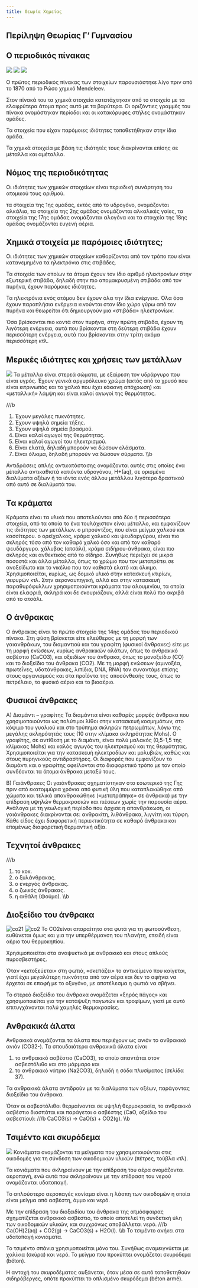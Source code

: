 ```yaml
---
title: Θεωρία Χημείας
---
```


<link rel=stylesheet type=text/css href='xblog.css'><meta http-equiv='Content-Type' content='text/html; charset=UTF-8'>

## Περίληψη Θεωρίας Γ’ Γυμνασίου

## O περιοδικός πίνακας

![](../images/periodikos.jpg)
![](../images/periodikos2.jpg)
![](../images/periodikos3.jpg)

Ο πρώτος περιοδικός πίνακας των στοιχείων παρουσιάστηκε λίγο πριν από το 1870 από το Ρώσο χημικό Mendeleev.

Στον πίνακά του τα χημικά στοιχεία κατατάχτηκαν από το στοιχείο με τα ελαφρύτερα άτομα προς αυτό με τα βαρύτερα. Οι οριζόντιες γραμμές του πίνακα ονομάστηκαν περίοδοι και οι κατακόρυφες στήλες ονομάστηκαν ομάδες.

Τα στοιχεία που είχαν παρόμοιες ιδιότητες τοποθετήθηκαν στην ίδια ομάδα.

Τα χημικά στοιχεία με βάση τις ιδιότητές τους διακρίνονται επίσης σε μέταλλα και αμέταλλα.

## Νόμος της περιοδικότητας

Οι ιδιότητες των χημικών στοιχείων είναι περιοδική συνάρτηση του ατομικού τους αριθμού.

τα στοιχεία της 1ης ομάδας, εκτός από το υδρογόνο, ονομάζονται αλκάλια,
τα στοιχεία της 2ης ομάδας ονομάζονται αλκαλικές γαίες,
τα στοιχεία της 17ης ομάδας ονομάζονται αλογόνα και
τα στοιχεία της 18ης ομάδας ονομάζονται ευγενή αέρια.

## Χημικά στοιχεία με παρόμοιες ιδιότητες;

Οι ιδιότητες των χημικών στοιχείων καθορίζονται από τον τρόπο που είναι κατανεμημένα τα ηλεκτρόνια στις στιβάδες.

Τα στοιχεία των οποίων τα άτομα έχουν τον ίδιο αριθμό ηλεκτρονίων στην εξωτερική στιβάδα, δηλαδή στην πιο απομακρυσμένη στιβάδα από τον πυρήνα, έχουν παρόμοιες ιδιότητες.

Τα ηλεκτρόνια ενός ατόμου δεν έχουν όλα την ίδια ενέργεια. Όλα όσα έχουν παραπλήσια ενέργεια κινούνται στον ίδιο χώρο γύρω από τον πυρήνα και θεωρείται ότι δημιουργούν μια «στιβάδα» ηλεκτρονίων.

Όσα βρίσκονται πιο κοντά στον πυρήνα, στην πρώτη στιβάδα, έχουν τη λιγότερη ενέργεια, αυτά που βρίσκονται στη δεύτερη στιβάδα έχουν περισσότερη ενέργεια, αυτά που βρίσκονται στην τρίτη ακόμα περισσότερη κτλ.

## Μερικές ιδιότητες και χρήσεις των μετάλλων
![](http://www.chaparraltech.net/images/sintered_metals_image.jpg)
Τα μέταλλα είναι στερεά σώματα, με εξαίρεση τον υδράργυρο που είναι υγρός. Έχουν γενικά αργυρόλευκο χρώμα (εκτός από το χρυσό που είναι κιτρινωπός και το χαλκό που έχει κόκκινη απόχρωση) και «μεταλλική» λάμψη και είναι καλοί αγωγοί της θερμότητας.

///b
1) Έχουν μεγάλες πυκνότητες.
2) Έχουν υψηλά σημεία τήξης.
3) Έχουν υψηλά σημεία βρασμού.
4) Είναι καλοί αγωγοί της θερμότητας.
5) Είναι καλοί αγωγοί του ηλεκτρισμού.
6) Είναι ελατά, δηλαδή μπορούν να δώσουν ελάσματα.
7) Είναι όλκιμα, δηλαδή μπορούν να δώσουν σύρματα.
\\\b

Αντιδράσεις απλής αντικατάστασης ονομάζονται αυτές στις οποίες ένα μέταλλο αντικαθιστά κατιόντα υδρογόνου, Η+(aq), σε ορισμένα διαλύματα οξέων ή τα ιόντα ενός άλλου μετάλλου λιγότερο δραστικού από αυτό σε διαλύματά του.





## Τα κράματα
Κράματα είναι τα υλικά που αποτελούνται από δύο ή περισσότερα στοιχεία, από τα οποία το ένα τουλάχιστον είναι μέταλλο, και εμφανίζουν τις ιδιότητες των μετάλλων.
ο μπρούντζος, που είναι μείγμα χαλκού και κασσίτερου.
ο ορείχαλκος, κράμα χαλκού και ψευδαργύρου, είναι πιο σκληρός τόσο από τον καθαρό χαλκό όσο και από τον καθαρό ψευδάργυρο.
χάλυβας (ατσάλι), κράμα σιδήρου-άνθρακα, είναι πιο σκληρός και ανθεκτικός από το σίδηρο. Συνήθως περιέχει σε μικρά ποσοστά και άλλα μέταλλα, όπως το χρώμιο που τον μετατρέπει σε ανοξείδωτο και το νικέλιο που τον καθιστά ελατό και όλκιμο. Χρησιμοποιείται, κυρίως, ως δομικό υλικό στην κατασκευή κτιρίων, γεφυρών κτλ. Στην αεροναυπηγική, αλλά και στην κατασκευή παραθυρόφυλλων χρησιμοποιούνται κράματα του αλουμινίου, τα οποία είναι ελαφριά, σκληρά και δε σκουριάζουν, αλλά είναι πολύ πιο ακριβά από το ατσάλι.

## O άνθρακας
Ο άνθρακας είναι το πρώτο στοιχείο της 14ης ομάδας του περιοδικού πίνακα. Στη φύση βρίσκεται είτε ελεύθερος με τη μορφή των γαιανθράκων, του διαμαντιού και του γραφίτη (φυσικοί άνθρακες) είτε με τη μορφή ενώσεων, κυρίως ανθρακικών αλάτων, όπως το ανθρακικό ασβέστιο (CaCO3), και οξειδίων του άνθρακα, όπως το μονοξείδιο (CO) και το διοξείδιο του άνθρακα (CO2). Με τη μορφή ενώσεων (αμινοξέα, πρωτεΐνες, υδατάνθρακες, λιπίδια, DNA, RNA) τον συναντάμε επίσης στους οργανισμούς και στα προϊόντα της αποσύνθεσής τους, όπως το πετρέλαιο, το φυσικό αέριο και το βιοαέριο.

## Φυσικοί άνθρακες

Α) Διαμάντι – γραφίτης
Τα διαμάντια είναι καθαρές μορφές άνθρακα που χρησιμοποιούνται ως πολύτιμοι λίθοι στην κατασκευή κοσμημάτων, στο κόψιμο του γυαλιού και στο τρύπημα σκληρών πετρωμάτων, λόγω της μεγάλης σκληρότητάς τους (10 στην κλίμακα σκληρότητας Mohs).
Ο γραφίτης, σε αντίθεση με το διαμάντι, είναι πολύ μαλακός (0,5-1,5 της κλίμακας Mohs) και καλός αγωγός του ηλεκτρισμού και της θερμότητας. Χρησιμοποιείται για την κατασκευή ηλεκτροδίων και μολυβιών, καθώς και στους πυρηνικούς αντιδραστήρες.
Οι διαφορές που εμφανίζουν το διαμάντι και ο γραφίτης οφείλονται στο διαφορετικό τρόπο με τον οποίο συνδέονται τα άτομα άνθρακα μεταξύ τους.

Β) Γαιάνθρακες
Οι γαιάνθρακες σχηματίστηκαν στο εσωτερικό της Γης πριν από εκατομμύρια χρόνια από φυτική ύλη που καταπλακώθηκε από χώματα και τελικά απανθρακώθηκε («μετατράπηκε» σε άνθρακα) με την επίδραση υψηλών θερμοκρασιών και πιέσεων χωρίς την παρουσία αέρα. Ανάλογα με τη γεωλογική περίοδο που άρχισε η απανθράκωση, οι γαιάνθρακες διακρίνονται σε: ανθρακίτη, λιθάνθρακα, λιγνίτη και τύρφη. Κάθε είδος έχει διαφορετική περιεκτικότητα σε καθαρό άνθρακα και επομένως διαφορετική θερμαντική αξία.

## Τεχνητοί άνθρακες
///b
1)	το κοκ.
2)	ο ξυλάνθρακας.
3)	ο ενεργός άνθρακας.
4)	ο ζωικός άνθρακας.
5)	η αιθάλη (Φούμο).
\\\b
## Διοξείδιο του άνθρακα

![co21](../images/co21.png)
![co2](../images/co2.png)
Το CO2είναι απαραίτητο στα φυτά για τη φωτοσύνθεση, ευθύνεται όμως και για την υπερθέρμανση του πλανήτη, επειδή είναι αέριο του θερμοκηπίου.

Χρησιμοποιείται στα αναψυκτικά με ανθρακικό και στους απλούς πυροσβεστήρες.

Όταν «εκτοξεύεται» στη φωτιά, «σκεπάζει» το αντικείμενο που καίγεται, γιατί έχει μεγαλύτερη πυκνότητα από τον αέρα και δεν το αφήνει να έρχεται σε επαφή με το οξυγόνο, με αποτέλεσμα η φωτιά να σβήνει.

Το στερεό διοξείδιο του άνθρακα ονομάζεται «ξηρός πάγος» και χρησιμοποιείται για την κατάψυξη παγωτών και τροφίμων, γιατί με αυτό επιτυγχάνονται πολύ χαμηλές θερμοκρασίες.

## Ανθρακικά άλατα

Ανθρακικά ονομάζονται τα άλατα που περιέχουν ως ανιόν το ανθρακικό ανιόν (CO32-). Τα σπουδαιότερα ανθρακικά άλατα είναι

1)	το ανθρακικό ασβέστιο (CaCO3), το οποίο απαντάται στον ασβεστόλιθο και στο μάρμαρο και
2)	το ανθρακικό νάτριο (Na2CO3), δηλαδή η σόδα πλυσίματος (σελίδα 37).

Τα ανθρακικά άλατα αντιδρούν με τα διαλύματα των οξέων, παράγοντας διοξείδιο του άνθρακα.

Όταν οι ασβεστόλιθοι θερμαίνονται σε υψηλή θερμοκρασία, το ανθρακικό ασβέστιο διασπάται και παράγεται ο ασβέστης (CaO, οξείδιο του ασβεστίου):
///b
CaCO3(s) → CaO(s) + CO2(g).
\\\b
## Τσιμέντο και σκυρόδεμα
![](https://encrypted-tbn0.gstatic.com/images?q=tbn:ANd9GcRFm9hoWhL99qI7_bVSBj1xCMzf2-AkgyWXNuAM1g4LKzJND_3y)
Κονιάματα ονομάζονται τα μείγματα που χρησιμοποιούνται στις οικοδομές για τη σύνδεση των οικοδομικών υλικών (πέτρες, τούβλα κτλ).

Τα κονιάματα που σκληραίνουν με την επίδραση του αέρα ονομάζονται αεροπαγή, ενώ αυτά που σκληραίνουν με την επίδραση του νερού ονομάζονται υδατοπαγή.

Το απλούστερο αεροπαγές κονίαμα είναι η λάσπη των οικοδομών η οποία είναι μείγμα από ασβέστη, άμμο και νερό.

Με την επίδραση του διοξειδίου του άνθρακα της ατμόσφαιρας σχηματίζεται ανθρακικό ασβέστιο, το οποίο αποτελεί τη συνδετική ύλη των οικοδομικών υλικών, και συγχρόνως αποβάλλεται νερό.
///b
Ca(OH)2(aq) + CO2(g) → CaCO3(s) + H2O(l).
\\\b
Το τσιμέντο ανήκει στα υδατοπαγή κονιάματα.

Το τσιμέντο σπάνια χρησιμοποιείται μόνο του. Συνήθως αναμειγνύεται με χαλίκια (σκύρα) και νερό. Το μείγμα που προκύπτει ονομάζεται σκυρόδεμα (béton).

Η αντοχή του σκυροδέματος αυξάνεται, όταν μέσα σε αυτό τοποθετηθούν σιδηρόβεργες, οπότε προκύπτει το οπλισμένο σκυρόδεμα (béton armé).

